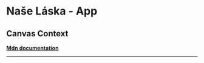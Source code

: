 # Naše Láska - App

## Canvas Context

**[Mdn documentation](https://developer.mozilla.org/en-US/docs/Web/API/CanvasRenderingContext2D)**

---
